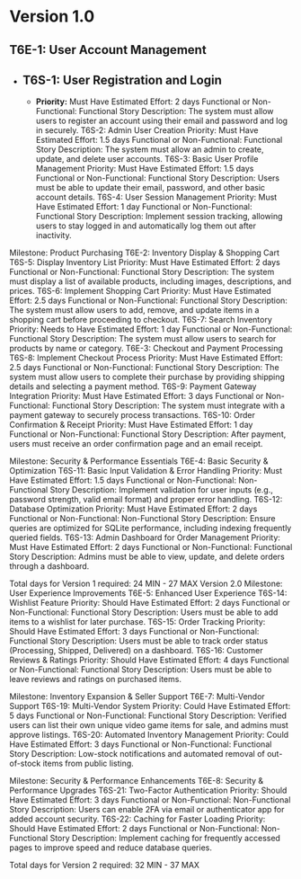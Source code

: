 # Version 1.0

## T6E-1: User Account Management
- ## T6S-1: User Registration and Login
  - <b>Priority:</b> Must Have
Estimated Effort: 2 days
Functional or Non-Functional: Functional
Story Description: The system must allow users to register an account using their email and password and log in securely.
T6S-2: Admin User Creation
Priority: Must Have
Estimated Effort: 1.5 days
Functional or Non-Functional: Functional
Story Description: The system must allow an admin to create, update, and delete user accounts.
T6S-3: Basic User Profile Management
Priority: Must Have
Estimated Effort: 1.5 days
Functional or Non-Functional: Functional
Story Description: Users must be able to update their email, password, and other basic account details.
T6S-4: User Session Management
Priority: Must Have
Estimated Effort: 1 day
Functional or Non-Functional: Functional
Story Description: Implement session tracking, allowing users to stay logged in and automatically log them out after inactivity.

Milestone: Product Purchasing
T6E-2: Inventory Display & Shopping Cart
T6S-5: Display Inventory List
Priority: Must Have
Estimated Effort: 2 days
Functional or Non-Functional: Functional
Story Description: The system must display a list of available products, including images, descriptions, and prices.
T6S-6: Implement Shopping Cart
Priority: Must Have
Estimated Effort: 2.5 days
Functional or Non-Functional: Functional
Story Description: The system must allow users to add, remove, and update items in a shopping cart before proceeding to checkout.
T6S-7: Search Inventory
Priority: Needs to Have
Estimated Effort: 1 day
Functional or Non-Functional: Functional
Story Description: The system must allow users to search for products by name or category.
T6E-3: Checkout and Payment Processing
T6S-8: Implement Checkout Process
Priority: Must Have
Estimated Effort: 2.5 days
Functional or Non-Functional: Functional
Story Description: The system must allow users to complete their purchase by providing shipping details and selecting a payment method.
T6S-9: Payment Gateway Integration
Priority: Must Have
Estimated Effort: 3 days
Functional or Non-Functional: Functional
Story Description: The system must integrate with a payment gateway to securely process transactions.
T6S-10: Order Confirmation & Receipt
Priority: Must Have
Estimated Effort: 1 day
Functional or Non-Functional: Functional
Story Description: After payment, users must receive an order confirmation page and an email receipt.

Milestone: Security & Performance Essentials
T6E-4: Basic Security & Optimization
T6S-11: Basic Input Validation & Error Handling
Priority: Must Have
Estimated Effort: 1.5 days
Functional or Non-Functional: Non-Functional
Story Description: Implement validation for user inputs (e.g., password strength, valid email format) and proper error handling.
T6S-12: Database Optimization
Priority: Must Have
Estimated Effort: 2 days
Functional or Non-Functional: Non-Functional
Story Description: Ensure queries are optimized for SQLite performance, including indexing frequently queried fields.
T6S-13: Admin Dashboard for Order Management
Priority: Must Have
Estimated Effort: 2 days
Functional or Non-Functional: Functional
Story Description: Admins must be able to view, update, and delete orders through a dashboard.

Total days for Version 1 required: 24 MIN - 27 MAX
Version 2.0
Milestone: User Experience Improvements
T6E-5: Enhanced User Experience
T6S-14: Wishlist Feature
Priority: Should Have
Estimated Effort: 2 days
Functional or Non-Functional: Functional
Story Description: Users must be able to add items to a wishlist for later purchase.
T6S-15: Order Tracking
Priority: Should Have
Estimated Effort: 3 days
Functional or Non-Functional: Functional
Story Description: Users must be able to track order status (Processing, Shipped, Delivered) on a dashboard.
T6S-16: Customer Reviews & Ratings
Priority: Should Have
Estimated Effort: 4 days
Functional or Non-Functional: Functional
Story Description: Users must be able to leave reviews and ratings on purchased items.

Milestone: Inventory Expansion & Seller Support
T6E-7: Multi-Vendor Support
T6S-19: Multi-Vendor System
Priority: Could Have
Estimated Effort: 5 days
Functional or Non-Functional: Functional
Story Description: Verified users can list their own unique video game items for sale, and admins must approve listings.
T6S-20: Automated Inventory Management
Priority: Could Have
Estimated Effort: 3 days
Functional or Non-Functional: Functional
Story Description: Low-stock notifications and automated removal of out-of-stock items from public listing.

Milestone: Security & Performance Enhancements
T6E-8: Security & Performance Upgrades
T6S-21: Two-Factor Authentication
Priority: Should Have
Estimated Effort: 3 days
Functional or Non-Functional: Non-Functional
Story Description: Users can enable 2FA via email or authenticator app for added account security.
T6S-22: Caching for Faster Loading
Priority: Should Have
Estimated Effort: 2 days
Functional or Non-Functional: Non-Functional
Story Description: Implement caching for frequently accessed pages to improve speed and reduce database queries.

Total days for Version 2 required: 32 MIN - 37 MAX
